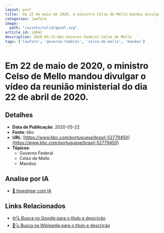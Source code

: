 ```yaml
---
layout: post
title:  Em 22 de maio de 2020, o ministro Celso de Mello mandou divulgar o vídeo da reunião ministerial do dia 22 de abril de 2020.
categories: lawfare
image: 
  path: "/assets/solid/gavel.svg"
article_id: id042
description: 2020-05-22-bbc-Governo Federal-Celso de Mello
tags: ['lawfare', 'governo-federal', 'celso-de-mello', 'mandou']
---
```


# Em 22 de maio de 2020, o ministro Celso de Mello mandou divulgar o vídeo da reunião ministerial do dia 22 de abril de 2020.

## Detalhes
- **Data de Publicação**: 2020-05-22
- **Fonte**: bbc
- **URL**: [https://www.bbc.com/portuguese/brasil-52779450](https://www.bbc.com/portuguese/brasil-52779450)
- **Tópicos**:
  - Governo Federal
  - Celso de Mello
  - Mandou

## Analise por IA
- [🤖 Investigar com IA](https://www.perplexity.ai/search?q=%22not%C3%ADcia%20artigo%20Brasil%22%20Em%2022%20de%20maio%20de%202020%2C%20o%20ministro%20Celso%20de%20Mello%20mandou%20divulgar%20o%20v%C3%ADdeo%20da%20reuni%C3%A3o%20ministerial%20do%20dia%2022%20de%20abril%20de%202020.%20bbc%202020-05-22)

## Links Relacionados
- [🌐🔍 Busca no Google para o título e descrição](https://www.google.com/search?q=%22not%C3%ADcia%20artigo%20Brasil%22%20Em%2022%20de%20maio%20de%202020%2C%20o%20ministro%20Celso%20de%20Mello%20mandou%20divulgar%20o%20v%C3%ADdeo%20da%20reuni%C3%A3o%20ministerial%20do%20dia%2022%20de%20abril%20de%202020.%20bbc%202020-05-22)
- [📖🔍 Busca na Wikipedia para o título e descrição](https://pt.wikipedia.org/w/index.php?search=%22not%C3%ADcia%20artigo%20Brasil%22%20Em%2022%20de%20maio%20de%202020%2C%20o%20ministro%20Celso%20de%20Mello%20mandou%20divulgar%20o%20v%C3%ADdeo%20da%20reuni%C3%A3o%20ministerial%20do%20dia%2022%20de%20abril%20de%202020.%20bbc%202020-05-22)

